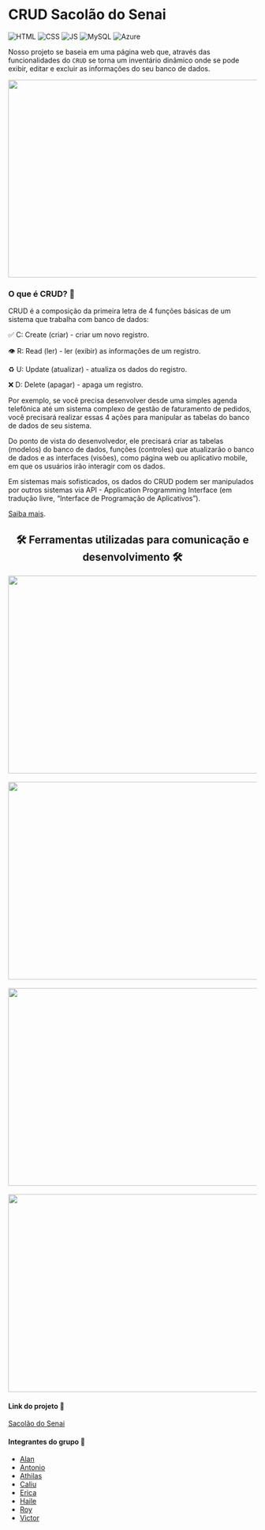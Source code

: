 # CRUD Sacolão do Senai

![HTML](https://img.shields.io/twitter/url?color=%23E34F26&label=HTML5&logo=html5&logoColor=%23E34F26&style=flat-square&url=https%3A%2F%2Fwww.w3schools.com%2F)   ![CSS](https://img.shields.io/twitter/url?color=%231572B6&label=CSS3&logo=css3&logoColor=%231572B6&style=flat-square&url=https%3A%2F%2Fwww.w3schools.com%2F)   ![JS](https://img.shields.io/twitter/url?color=%23F7DF1E&label=JavaScript&logo=JavaScript&logoColor=%23F7DF1E&style=flat-square&url=https%3A%2F%2Fwww.w3schools.com%2F)   ![MySQL](https://img.shields.io/twitter/url?color=%234479A1&label=MySQL&logo=MySQL&logoColor=%234479A1&style=flat-square&url=https%3A%2F%2Fwww.w3schools.com%2F)   ![Azure](https://img.shields.io/twitter/url?color=%230078D4&label=Microsoft%20Azure&logo=Microsoft%20Azure&logoColor=%230078D4&style=flat-square&url=https%3A%2F%2Fwww.w3schools.com%2F)

Nosso projeto se baseia em uma página web que, através das funcionalidades do `` CRUD `` se torna um inventário dinâmico onde se pode exibir, editar e excluir as informações do seu banco de dados.

<p align="center">
  <img src="https://user-images.githubusercontent.com/71888055/125679510-35de2013-bca9-4538-a66d-27b00892f0b7.jpeg" width="600px" height="400px" />
</p>

### O que é CRUD? 🤔

CRUD é a composição da primeira letra de 4 funções básicas de um sistema que trabalha com banco de dados:

✅ C: Create (criar) - criar um novo registro.

👁 R: Read (ler) - ler (exibir) as informações de um registro.

♻️ U: Update (atualizar) - atualiza os dados do registro.

❌ D: Delete (apagar) - apaga um registro.

Por exemplo, se você precisa desenvolver desde uma simples agenda telefônica até um sistema complexo de gestão de faturamento de pedidos, você precisará realizar essas 4 ações para manipular as tabelas do banco de dados de seu sistema.

Do ponto de vista do desenvolvedor, ele precisará criar as tabelas (modelos) do banco de dados, funções (controles) que atualizarão o banco de dados e as interfaces (visões), como página web ou aplicativo mobile, em que os usuários irão interagir com os dados.

Em sistemas mais sofisticados, os dados do CRUD podem ser manipulados por outros sistemas via API - Application Programming Interface (em tradução livre, “Interface de Programação de Aplicativos”).

[Saiba mais](https://angelopublio.com.br/blog/crud).

<h2 align="center"> 🛠️ Ferramentas utilizadas para comunicação e desenvolvimento 🛠️</h2>

<p align="center">
  <a href="https://www.microsoft.com/pt-br/microsoft-teams/log-in" target="blank">
    <img src="https://user-images.githubusercontent.com/71888055/125680629-56f952c0-13e7-45ab-9340-68be60ee4cb8.PNG" width="600px" height="400px" />
  </a>
  <br>
  <br>

  <img src="https://user-images.githubusercontent.com/71888055/125680625-c439dc27-8f5f-46d4-99ae-b06a58f2f30e.PNG" width="600px" height="400px" />
  <br>
  <br>

  <img src="https://user-images.githubusercontent.com/71888055/125680354-d092e62f-8f4d-48cb-ada0-a075e6649db3.PNG" width="600px" height="400px" />
  <br>
  <br>

  <img src="https://user-images.githubusercontent.com/71888055/125680943-83e7f493-58dc-42c4-a773-2074ba414384.jpg"  width="600px" height="400px" />
</p>

#### Link do projeto 🔗

[Sacolão do Senai](http://haile1.eastus2.cloudapp.azure.com/sacol%C3%A3o.html)

#### Integrantes do grupo 🔗

- [Alan](https://github.com/allan-gh)
- [Antonio](https://github.com/Antonio1711)
- [Athilas](https://github.com/Athilas-Silva)
- [Caliu](https://github.com/caliusantos)
- [Erica](https://github.com/EricaSantos-FullStack)
- [Haile](https://github.com/hailemarcos)
- [Roy](https://github.com/Roymp3)
- [Victor](https://github.com/ViictorSR388)
